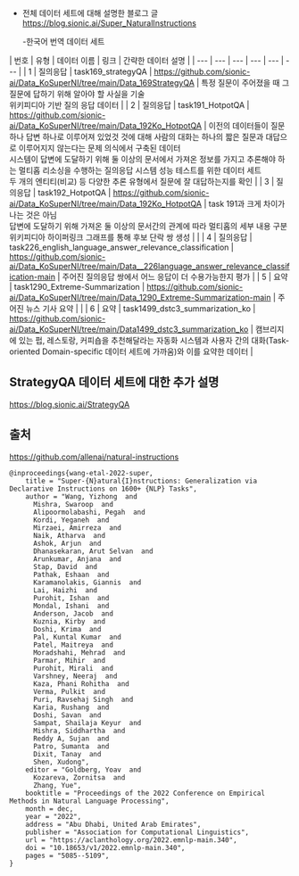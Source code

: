- 전체 데이터 세트에 대해 설명한 블로그 글           
https://blog.sionic.ai/Super_NaturalInstructions     
    
  -한국어 번역 데이터 세트   
    
| 번호 | 유형 | 데이터 이름 | 링크 | 간략한 데이터 설명 | 
| --- | --- | --- | --- | --- | --- |
| 1 | 질의응답 | task169_strategyQA | https://github.com/sionic-ai/Data_KoSuperNI/tree/main/Data_169StrategyQA | 특정 질문이 주어졌을 때 그 질문에 답하기 위해 알아야 할 사실을 기술<br>위키피디아 기반 질의 응답 데이터 |
| 2 | 질의응답 | task191_HotpotQA | https://github.com/sionic-ai/Data_KoSuperNI/tree/main/Data_192Ko_HotpotQA | 이전의 데이터들이 질문 하나 답변 하나로 이루어져 있었것 것에 대해 사람의 대화는 하나의 짧은 질문과 대답으로 이루어지지 않는다는 문제 의식에서 구축된 데이터<br> 시스템이 답변에 도달하기 위해 둘 이상의 문서에서 가져온 정보를 가지고 추론해야 하는 멀티홉 리소싱을 수행하는 질의응답 시스템 성능 테스트를 위한 데이터 세트<br>두 개의 엔티티(비교) 등 다양한 추론 유형에서 질문에 잘 대답하는지를 확인 | 
| 3 | 질의응답 | task192_HotpotQA | https://github.com/sionic-ai/Data_KoSuperNI/tree/main/Data_192Ko_HotpotQA | task 191과 크게 차이가 나는 것은 아님<br>답변에 도달하기 위해 가져온 둘 이상의 문서간의 관계에 따라 멀티홉의 세부 내용 구분<br>위키피디아 하이퍼링크 그래프를 통해 후보 단락 쌍 생성 |  |
| 4 | 질의응답 | task226_english_language_answer_relevance_classification  | https://github.com/sionic-ai/Data_KoSuperNI/tree/main/Data__226language_answer_relevance_classification-main | 주어진 질의응답 쌍에서 어느 응답이 더 수용가능한지 평가 | 
| 5 | 요약 | task1290_Extreme-Summarization | https://github.com/sionic-ai/Data_KoSuperNI/tree/main/Data_1290_Extreme-Summarization-main | 주어진 뉴스 기사 요약 |  |
| 6 | 요약 | task1499_dstc3_summarization_ko | https://github.com/sionic-ai/Data_KoSuperNI/tree/main/Data1499_dstc3_summarization_ko | 캠브리지에 있는 펍, 레스토랑, 커피숍을 추천해달라는 자동화 시스템과 사용자 간의 대화(Task-oriented Domain-specific 데이터 세트에 가까움)와 이를 요약한 데이터 |

## StrategyQA 데이터 세트에 대한 추가 설명 
 https://blog.sionic.ai/StrategyQA 

 
## 출처
https://github.com/allenai/natural-instructions

```
@inproceedings{wang-etal-2022-super,
    title = "Super-{N}atural{I}nstructions: Generalization via Declarative Instructions on 1600+ {NLP} Tasks",
    author = "Wang, Yizhong  and
      Mishra, Swaroop  and
      Alipoormolabashi, Pegah  and
      Kordi, Yeganeh  and
      Mirzaei, Amirreza  and
      Naik, Atharva  and
      Ashok, Arjun  and
      Dhanasekaran, Arut Selvan  and
      Arunkumar, Anjana  and
      Stap, David  and
      Pathak, Eshaan  and
      Karamanolakis, Giannis  and
      Lai, Haizhi  and
      Purohit, Ishan  and
      Mondal, Ishani  and
      Anderson, Jacob  and
      Kuznia, Kirby  and
      Doshi, Krima  and
      Pal, Kuntal Kumar  and
      Patel, Maitreya  and
      Moradshahi, Mehrad  and
      Parmar, Mihir  and
      Purohit, Mirali  and
      Varshney, Neeraj  and
      Kaza, Phani Rohitha  and
      Verma, Pulkit  and
      Puri, Ravsehaj Singh  and
      Karia, Rushang  and
      Doshi, Savan  and
      Sampat, Shailaja Keyur  and
      Mishra, Siddhartha  and
      Reddy A, Sujan  and
      Patro, Sumanta  and
      Dixit, Tanay  and
      Shen, Xudong",
    editor = "Goldberg, Yoav  and
      Kozareva, Zornitsa  and
      Zhang, Yue",
    booktitle = "Proceedings of the 2022 Conference on Empirical Methods in Natural Language Processing",
    month = dec,
    year = "2022",
    address = "Abu Dhabi, United Arab Emirates",
    publisher = "Association for Computational Linguistics",
    url = "https://aclanthology.org/2022.emnlp-main.340",
    doi = "10.18653/v1/2022.emnlp-main.340",
    pages = "5085--5109",
}
```
